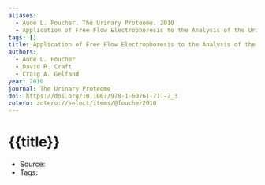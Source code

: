 ```yaml
---
aliases:
  - Aude L. Foucher. The Urinary Proteome. 2010
  - Application of Free Flow Electrophoresis to the Analysis of the Urine Proteome
tags: []
title: Application of Free Flow Electrophoresis to the Analysis of the Urine Proteome
authors:
  - Aude L. Foucher
  - David R. Craft
  - Craig A. Gelfand
year: 2010
journal: The Urinary Proteome
doi: https://doi.org/10.1007/978-1-60761-711-2_3
zotero: zotero://select/items/@foucher2010
---
```

<!-- START_TEMPLATE -->
# {{title}}

- Source:
- Tags: 
<!-- END_TEMPLATE -->